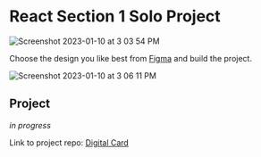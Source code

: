 # React Section 1 Solo Project

![Screenshot 2023-01-10 at 3 03 54 PM](https://user-images.githubusercontent.com/89284873/211662136-5ce948d6-e907-4f2d-bf6c-800bc672b5be.png)

Choose the design you like best from [Figma](https://www.figma.com/file/4ctPLUvIn5b5Ep6YPOZWWd/Digital-Business-Card?node-id=0%3A1&t=68DXOTbg6BtDmAKd-0) and build the project.

![Screenshot 2023-01-10 at 3 06 11 PM](https://user-images.githubusercontent.com/89284873/211662483-a06cb592-6d9a-4575-9e9f-95e0ba83e97b.png)

## Project

*in progress*

Link to project repo: [Digital Card](https://github.com/AshM10/digital-card)
